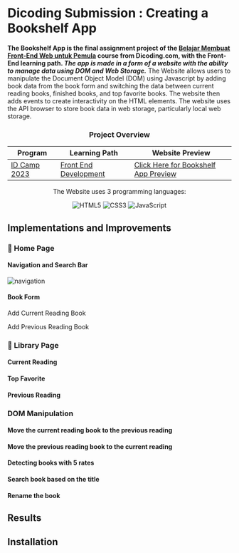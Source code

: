 # Dicoding Submission : Creating a Bookshelf App
**The Bookshelf App is the final assignment project of the [Belajar Membuat Front-End Web untuk Pemula](https://www.dicoding.com/academies/315) course from Dicoding.com, with the Front-End learning path. *The app is made in a form of a website with the ability to manage data using DOM and Web Storage.*** The Website allows users to manipulate the Document Object Model (DOM) using Javascript by adding book data from the book form and switching the data between current reading books, finished books, and top favorite books. The website then adds events to create interactivity on the HTML elements. The website uses the API browser to store book data in web storage, particularly local web storage.


<div align="center">

<h3>Project Overview</h3>
  
| Program       | Learning Path           | Website Preview       |
| ------------- | ------------------------| ------------------------|
| [ID Camp 2023](https://idcamp.ioh.co.id/) | [Front End Development](https://www.dicoding.com/learningpaths/22)   | [Click Here for Bookshelf App Preview](https://example.com/)|

<p>The Website uses 3 programming languages:</p>
<p align="center">
  <img src="https://img.shields.io/badge/HTML5-E34F26?style=for-the-badge&logo=html5&logoColor=white" alt="HTML5"/>
  <img src="https://img.shields.io/badge/CSS3-1572B6?style=for-the-badge&logo=css3&logoColor=white" alt="CSS3"/>
  <img src="https://img.shields.io/badge/JavaScript-F7DF1E?style=for-the-badge&logo=javascript&logoColor=black" alt="JavaScript"/>
</p>
</div>

## Implementations and Improvements
### 📌 Home Page
#### Navigation and Search Bar
![navigation](https://github.com/fiennaalya/Bookshelf-App-Dicoding-Submission/assets/99575596/c1a101c6-d893-4a8a-8206-e46dfad4efc0)

#### Book Form
Add Current Reading Book

Add Previous Reading Book
### 📌 Library Page
#### Current Reading

#### Top Favorite

#### Previous Reading

### DOM Manipulation
#### Move the current reading book to the previous reading

#### Move the previous reading book to the current reading

#### Detecting books with 5 rates

#### Search book based on the title

#### Rename the book

## Results

## Installation
